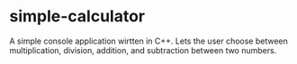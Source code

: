 # simple-calculator
A simple console application wirtten in C++. 
Lets the user choose between multiplication, division, addition, and subtraction between two numbers.
